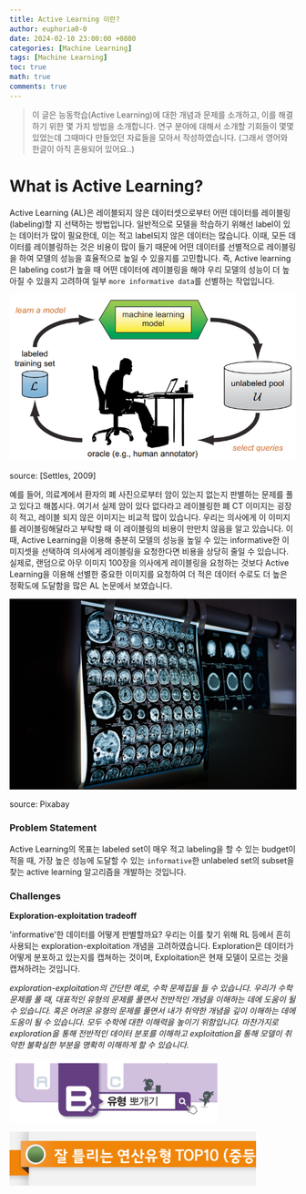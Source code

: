```yaml
---
title: Active Learning 이란?
author: euphoria0-0
date: 2024-02-10 23:00:00 +0800
categories: [Machine Learning]
tags: [Machine Learning]
toc: true
math: true
comments: true
---
```


> 이 글은 능동학습(Active Learning)에 대한 개념과 문제를 소개하고, 이를 해결하기 위한 몇 가지 방법을 소개합니다. 연구 분야에 대해서 소개할 기회들이 몇몇 있었는데 그때마다 만들었던 자료들을 모아서 작성하였습니다. (그래서 영어와 한글이 아직 혼용되어 있어요..)

# What is Active Learning?

Active Learning (AL)은 레이블되지 않은 데이터셋으로부터 어떤 데이터를 레이블링(labeling)할 지 선택하는 방법입니다. 일반적으로 모델을 학습하기 위해선 label이 있는 데이터가 많이 필요한데, 이는 적고 label되지 않은 데이터는 많습니다. 이때, 모든 데이터를 레이블링하는 것은 비용이 많이 들기 때문에 어떤 데이터를 선별적으로 레이블링을 하여 모델의 성능을 효율적으로 높일 수 있을지를 고민합니다. 즉, Active learning은 labeling cost가 높을 때 어떤 데이터에 레이블링을 해야 우리 모델의 성능이 더 높아질 수 있을지 고려하여 일부 `more informative data`를 선별하는 작업입니다.

![al-img](/assets/img/posts/2024-02-10-AL/Active-Learning.png)

source: [Settles, 2009]

예를 들어, 의료계에서 환자의 폐 사진으로부터 암이 있는지 없는지 판별하는 문제를 풀고 있다고 해봅시다. 여기서 실제 암이 있다 없다라고 레이블링한 폐 CT 이미지는 굉장히 적고, 레이블 되지 않은 이미지는 비교적 많이 있습니다. 우리는 의사에게 이 이미지를 레이블링해달라고 부탁할 때 이 레이블링의 비용이 만만치 않음을 알고 있습니다. 이때, Active Learning을 이용해 충분히 모델의 성능을 높일 수 있는 informative한 이미지셋을 선택하여 의사에게 레이블링을 요청한다면 비용을 상당히 줄일 수 있습니다. 실제로, 랜덤으로 아무 이미지 100장을 의사에게 레이블링을 요청하는 것보다 Active Learning을 이용해 선별한 중요한 이미지를 요청하여 더 적은 데이터 수로도 더 높은 정확도에 도달함을 많은 AL 논문에서 보였습니다.

![x-ray-img](/assets/img/posts/2024-02-10-AL/x-ray.jpg)

source: Pixabay

### Problem Statement

Active Learning의 목표는 labeled set이 매우 적고 labeling을 할 수 있는 budget이 적을 때, 가장 높은 성능에 도달할 수 있는 `informative`한 unlabeled set의 subset을 찾는 active learning 알고리즘을 개발하는 것입니다.


### Challenges

**Exploration-exploitation tradeoff**

'informative'한 데이터를 어떻게 판별할까요? 우리는 이를 찾기 위해 RL 등에서 흔히 사용되는 exploration-exploitation 개념을 고려하였습니다. Exploration은 데이터가 어떻게 분포하고 있는지를 캡쳐하는 것이며, Exploitation은 현재 모델이 모르는 것을 캡쳐하려는 것입니다.

*exploration-exploitation의 간단한 예로, 수학 문제집을 들 수 있습니다. 우리가 수학 문제를 풀 때, 대표적인 유형의 문제를 풀면서 전반적인 개념을 이해하는 데에 도움이 될 수 있습니다. 혹은 어려운 유형의 문제를 풀면서 내가 취약한 개념을 깊이 이해하는 데에 도움이 될 수 있습니다. 모두 수학에 대한 이해력을 높이기 위함입니다. 마찬가지로 exploration을 통해 전반적인 데이터 분포를 이해하고 exploitation을 통해 모델이 취약한 불확실한 부분을 명확히 이해하게 할 수 있습니다.*

![exploration](/assets/img/posts/2024-02-10-AL/exploration.png)

![exploitation](/assets/img/posts/2024-02-10-AL/exploitation.png)
